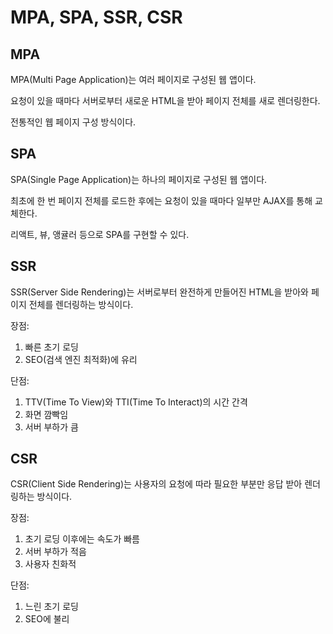 # MPA, SPA, SSR, CSR

## MPA

MPA(Multi Page Application)는 여러 페이지로 구성된 웹 앱이다.

요청이 있을 때마다 서버로부터 새로운 HTML을 받아 페이지 전체를 새로 렌더링한다.

전통적인 웹 페이지 구성 방식이다.

## SPA

SPA(Single Page Application)는 하나의 페이지로 구성된 웹 앱이다.

최초에 한 번 페이지 전체를 로드한 후에는 요청이 있을 때마다 일부만 AJAX를 통해 교체한다.

리액트, 뷰, 앵귤러 등으로 SPA를 구현할 수 있다.

## SSR

SSR(Server Side Rendering)는 서버로부터 완전하게 만들어진 HTML을 받아와 페이지 전체를 렌더링하는 방식이다.

장점:

1. 빠른 초기 로딩
2. SEO(검색 엔진 최적화)에 유리

단점:

1. TTV(Time To View)와 TTI(Time To Interact)의 시간 간격
2. 화면 깜빡임
3. 서버 부하가 큼

## CSR

CSR(Client Side Rendering)는 사용자의 요청에 따라 필요한 부분만 응답 받아 렌더링하는 방식이다.

장점:

1. 초기 로딩 이후에는 속도가 빠름
2. 서버 부하가 적음
3. 사용자 친화적

단점:

1. 느린 초기 로딩
2. SEO에 불리